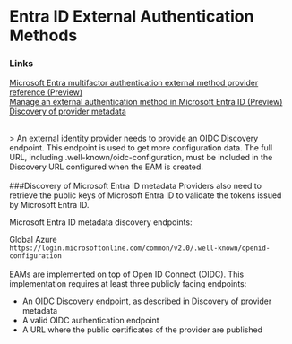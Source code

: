# Entra ID External Authentication Methods

### Links
[Microsoft Entra multifactor authentication external method provider reference (Preview)](https://learn.microsoft.com/en-us/entra/identity/authentication/concept-authentication-external-method-provider#configure-a-new-external-authentication-provider-with-microsoft-entra-id)<br>
[Manage an external authentication method in Microsoft Entra ID (Preview)](https://learn.microsoft.com/en-us/entra/identity/authentication/how-to-authentication-external-method-manage)
[Discovery of provider metadata](https://learn.microsoft.com/en-us/entra/identity/authentication/concept-authentication-external-method-provider#discovery-of-provider-metadata)

<br>
> An external identity provider needs to provide an OIDC Discovery endpoint. This endpoint is used to get more configuration data. The full URL, including .well-known/oidc-configuration, must be included in the Discovery URL configured when the EAM is created.
<br>

<br>
###Discovery of Microsoft Entra ID metadata
Providers also need to retrieve the public keys of Microsoft Entra ID to validate the tokens issued by Microsoft Entra ID.

Microsoft Entra ID metadata discovery endpoints:

Global Azure<br>
`https://login.microsoftonline.com/common/v2.0/.well-known/openid-configuration`
<br>
<br>
EAMs are implemented on top of Open ID Connect (OIDC). This implementation requires at least three publicly facing endpoints:

- An OIDC Discovery endpoint, as described in Discovery of provider metadata
- A valid OIDC authentication endpoint
- A URL where the public certificates of the provider are published
